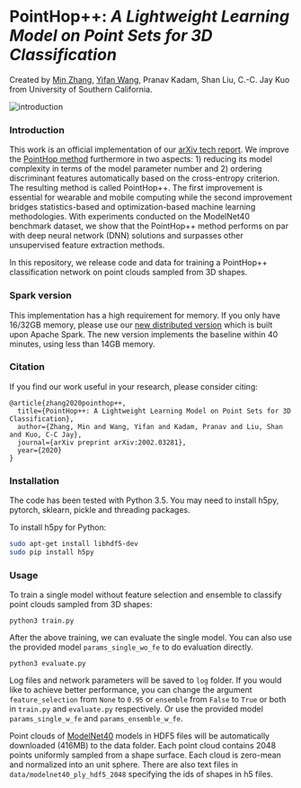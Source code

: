 # PointHop++: *A Lightweight Learning Model on Point Sets for 3D Classification*
Created by [Min Zhang](https://github.com/minzhang-1), [Yifan Wang](https://github.com/yifan-fanyi), Pranav Kadam, Shan Liu, C.-C. Jay Kuo from University of Southern California.

![introduction](https://github.com/minzhang-1/PointHop2/blob/master/doc/baseline.png)

### Introduction
This work is an official implementation of our [arXiv tech report](https://arxiv.org/abs/2002.03281). We improve the [PointHop method](https://arxiv.org/abs/1907.12766) furthermore in two aspects: 1) reducing its model complexity in terms of the model parameter number and 2) ordering discriminant features automatically based on the cross-entropy criterion. The resulting method is called PointHop++. The first improvement is essential for wearable and mobile computing while the second improvement bridges statistics-based and optimization-based machine learning methodologies. With experiments conducted on the ModelNet40 benchmark dataset, we show that the PointHop++ method performs on par with deep neural network (DNN) solutions and surpasses other unsupervised feature extraction methods.

In this repository, we release code and data for training a PointHop++ classification network on point clouds sampled from 3D shapes.

### Spark version
This implementation has a high requirement for memory. If you only have 16/32GB memory, please use our [new distributed version](https://github.com/minzhang-1/PointHop-PointHop2_Spark) which is built upon Apache Spark. The new version implements the baseline within 40 minutes, using less than 14GB memory.

### Citation
If you find our work useful in your research, please consider citing:

	@article{zhang2020pointhop++,
	  title={PointHop++: A Lightweight Learning Model on Point Sets for 3D Classification},
	  author={Zhang, Min and Wang, Yifan and Kadam, Pranav and Liu, Shan and Kuo, C-C Jay},
	  journal={arXiv preprint arXiv:2002.03281},
	  year={2020}
	}

### Installation

The code has been tested with Python 3.5. You may need to install h5py, pytorch, sklearn, pickle and threading packages.

To install h5py for Python:
```bash
sudo apt-get install libhdf5-dev
sudo pip install h5py
```

### Usage
To train a single model without feature selection and ensemble to classify point clouds sampled from 3D shapes:

    python3 train.py

After the above training, we can evaluate the single model. You can also use the provided model `params_single_wo_fe` to do evaluation directly.

    python3 evaluate.py

Log files and network parameters will be saved to `log` folder. If you would like to achieve better performance, you can change the argument `feature_selection` from `None` to `0.95` or `ensemble` from `False` to `True` or both in `train.py` and `evaluate.py` respectively. Or use the provided model `params_single_w_fe` and `params_ensemble_w_fe`. 

Point clouds of <a href="http://modelnet.cs.princeton.edu/" target="_blank">ModelNet40</a> models in HDF5 files will be automatically downloaded (416MB) to the data folder. Each point cloud contains 2048 points uniformly sampled from a shape surface. Each cloud is zero-mean and normalized into an unit sphere. There are also text files in `data/modelnet40_ply_hdf5_2048` specifying the ids of shapes in h5 files.


